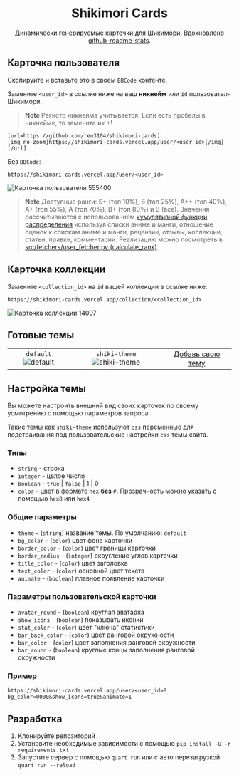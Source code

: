 <div align="center">
    <h1>Shikimori Cards</h1>
    <p>Динамически генерируемые карточки для Шикимори. Вдохновлено <a href="https://github.com/anuraghazra/github-readme-stats">github-readme-stats</a>.</p>
</div>

## Карточка пользователя
Скопируйте и вставьте это в своем `BBCode` контенте.

Замените `<user_id>` в ссылке ниже на ваш **никнейм** или `id` пользователя Шикимори.

> **Note**
> Регистр никнейма учитывается! Если есть пробелы в никнейме, то замените их +!

```
[url=https://github.com/ren3104/shikimori-cards]
[img no-zoom]https://shikimori-cards.vercel.app/user/<user_id>[/img]
[/url]
```

Без `BBCode`:

```
https://shikimori-cards.vercel.app/user/<user_id>
```

![Карточка пользователя 555400](https://shikimori-cards.vercel.app/user/555400)

> **Note**
> Доступные ранги: S+ (топ 10%), S (топ 25%), A++ (топ 40%), A+ (топ 55%), A (топ 70%), B+ (топ 80%) и B (все).  Значения рассчитываются с использованием [кумулятивной функции распределения](https://ru.wikipedia.org/wiki/%D0%A4%D1%83%D0%BD%D0%BA%D1%86%D0%B8%D1%8F_%D1%80%D0%B0%D1%81%D0%BF%D1%80%D0%B5%D0%B4%D0%B5%D0%BB%D0%B5%D0%BD%D0%B8%D1%8F) используя списки аниме и манги, отношение оценок к спискам аниме и манги, рецензии, отзывы, коллекции, статьи, правки, комментарии. Реализацию можно посмотреть в [src/fetchers/user_fetcher.py (calculate_rank)](src/fetchers/user_fetcher.py).

## Карточка коллекции
Замените `<collection_id>` на `id` вашей коллекции в ссылке ниже.

```
https://shikimori-cards.vercel.app/collection/<collection_id>
```

![Карточка коллекции 14007](https://shikimori-cards.vercel.app/collection/14007)

## Готовые темы
| | | |
| :--: | :--: | :--: |
| `default` ![default][default] | `shiki-theme` ![shiki-theme][shiki-theme] | [Добавь свою тему][add-theme] |

[default]: https://shikimori-cards.vercel.app/user/555400?theme=default
[shiki-theme]: https://shikimori-cards.vercel.app/user/555400?theme=shiki-theme

[add-theme]: https://github.com/ren3104/shikimori-cards/blob/master/src/themes.py

## Настройка темы
Вы можете настроить внешний вид своих карточек по своему усмотрению с помощью параметров запроса.

Такие темы как `shiki-theme` используют `css` переменные для подстраивания под пользовательские настройки `css` темы сайта.

### Типы
- `string` - строка
- `integer` - целое число
- `boolean` - `true` | `false` | 1 | 0
- `color` - цвет в формате `hex` **без** `#`. Прозрачность можно указать с помощью `hex8` или `hex4`

### Общие параметры
- `theme` - (`string`) название темы. По умолчанию: `default`
- `bg_color` - (`color`) цвет фона карточки
- `border_color` - (`color`) цвет границы карточки
- `border_radius` - (`integer`) скругление углов карточки
- `title_color` - (`color`) цвет заголовка
- `text_color` - (`color`) основной цвет текста
- `animate` - (`boolean`) плавное появление карточки

### Параметры пользовательской карточки
- `avatar_round` - (`boolean`) круглая аватарка
- `show_icons` - (`boolean`) показывать иконки
- `stat_color` - (`color`) цвет "ключа" статистики
- `bar_back_color` - (`color`) цвет ранговой окружности
- `bar_color` - (`color`) цвет заполнения ранговой окружности
- `bar_round` - (`boolean`) круглые концы заполнения ранговой окружности

### Пример
```
https://shikimori-cards.vercel.app/user/<user_id>?bg_color=0000&show_icons=true&animate=1
```

## Разработка
1. Клонируйте репозиторий
2. Установите необходимые зависимости с помощью `pip install -U -r requirements.txt`
3. Запустите сервер с помощью `quart run` или с авто перезагрузкой `quart run --reload`
